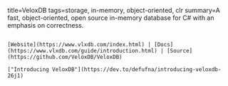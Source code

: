 title=VeloxDB
tags=storage, in-memory, object-oriented, clr
summary=A fast, object-oriented, open source in-memory database for C# with an emphasis on correctness.
~~~~~~

[Website](https://www.vlxdb.com/index.html) | [Docs](https://www.vlxdb.com/guide/introduction.html) | [Source](https://github.com/VeloxDB/VeloxDB)

["Introducing VeloxDB"](https://dev.to/defufna/introducing-veloxdb-26j1)
